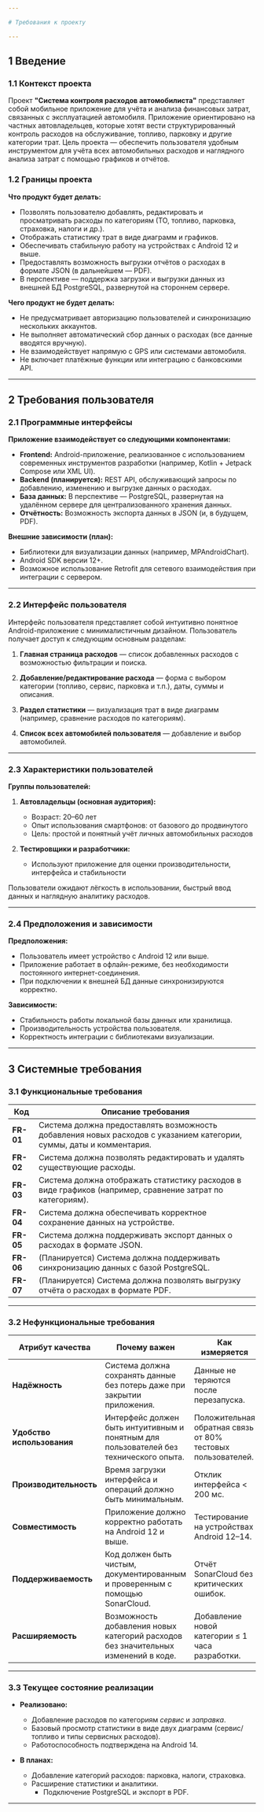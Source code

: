 ```yaml
---

# Требования к проекту

---
```


## 1 Введение

### 1.1 Контекст проекта

Проект **"Система контроля расходов автомобилиста"** представляет собой мобильное приложение для учёта и анализа финансовых затрат, связанных с эксплуатацией автомобиля. Приложение ориентировано на частных автовладельцев, которые хотят вести структурированный контроль расходов на обслуживание, топливо, парковку и другие категории трат.
Цель проекта — обеспечить пользователя удобным инструментом для учёта всех автомобильных расходов и наглядного анализа затрат с помощью графиков и отчётов.

### 1.2 Границы проекта

**Что продукт будет делать:**

* Позволять пользователю добавлять, редактировать и просматривать расходы по категориям (ТО, топливо, парковка, страховка, налоги и др.).
* Отображать статистику трат в виде диаграмм и графиков.
* Обеспечивать стабильную работу на устройствах с Android 12 и выше.
* Предоставлять возможность выгрузки отчётов о расходах в формате JSON (в дальнейшем — PDF).
* В перспективе — поддержка загрузки и выгрузки данных из внешней БД PostgreSQL, развернутой на стороннем сервере.

**Чего продукт не будет делать:**

* Не предусматривает авторизацию пользователей и синхронизацию нескольких аккаунтов.
* Не выполняет автоматический сбор данных о расходах (все данные вводятся вручную).
* Не взаимодействует напрямую с GPS или системами автомобиля.
* Не включает платёжные функции или интеграцию с банковскими API.

---

## 2 Требования пользователя

### 2.1 Программные интерфейсы

**Приложение взаимодействует со следующими компонентами:**

* **Frontend:** Android-приложение, реализованное с использованием современных инструментов разработки (например, Kotlin + Jetpack Compose или XML UI).
* **Backend (планируется):** REST API, обслуживающий запросы по добавлению, изменению и выгрузке данных о расходах.
* **База данных:** В перспективе — PostgreSQL, развернутая на удалённом сервере для централизованного хранения данных.
* **Отчётность:** Возможность экспорта данных в JSON (и, в будущем, PDF).

**Внешние зависимости (план):**

* Библиотеки для визуализации данных (например, MPAndroidChart).
* Android SDK версии 12+.
* Возможное использование Retrofit для сетевого взаимодействия при интеграции с сервером.

---

### 2.2 Интерфейс пользователя

Интерфейс пользователя представляет собой интуитивно понятное Android-приложение с минималистичным дизайном.
Пользователь получает доступ к следующим основным разделам:

1. **Главная страница расходов** — список добавленных расходов с возможностью фильтрации и поиска.  
   <img src="https://github.com/Litaev/JRCPO/blob/main/Mockups/main_window.jpg?raw=true" alt="" style="max-width: 50%;"><br>

2. **Добавление/редактирование расхода** — форма с выбором категории (топливо, сервис, парковка и т.п.), даты, суммы и описания.  
   <img src="https://github.com/Litaev/JRCPO/blob/main/Mockups/add_refueling.jpg?raw=true" alt="" style="max-width: 50%;"><br>
   <img src="https://github.com/Litaev/JRCPO/blob/main/Mockups/add_service.jpg?raw=true" alt="" style="max-width: 50%;"><br>

3. **Раздел статистики** — визуализация трат в виде диаграмм (например, сравнение расходов по категориям).  
   <img src="https://github.com/Litaev/JRCPO/blob/main/Mockups/car_stats.jpg?raw=true" alt="" style="max-width: 50%;"><br>

4. **Список всех автомобилей пользователя** — добавление и выбор автомобилей.  
   <img src="https://github.com/Litaev/JRCPO/blob/main/Mockups/garage.jpg?raw=true" alt="" style="max-width: 50%;"><br>

---

### 2.3 Характеристики пользователей

**Группы пользователей:**

1. **Автовладельцы (основная аудитория):**

    * Возраст: 20–60 лет
    * Опыт использования смартфонов: от базового до продвинутого
    * Цель: простой и понятный учёт личных автомобильных расходов
2. **Тестировщики и разработчики:**

    * Используют приложение для оценки производительности, интерфейса и стабильности

Пользователи ожидают лёгкость в использовании, быстрый ввод данных и наглядную аналитику расходов.

---

### 2.4 Предположения и зависимости

**Предположения:**

* Пользователь имеет устройство с Android 12 или выше.
* Приложение работает в офлайн-режиме, без необходимости постоянного интернет-соединения.
* При подключении к внешней БД данные синхронизируются корректно.

**Зависимости:**

* Стабильность работы локальной базы данных или хранилища.
* Производительность устройства пользователя.
* Корректность интеграции с библиотеками визуализации.

---

## 3 Системные требования

### 3.1 Функциональные требования

| Код       | Описание требования                                                                                                  |
| --------- | -------------------------------------------------------------------------------------------------------------------- |
| **FR-01** | Система должна предоставлять возможность добавления новых расходов с указанием категории, суммы, даты и комментария. |
| **FR-02** | Система должна позволять редактировать и удалять существующие расходы.                                               |
| **FR-03** | Система должна отображать статистику расходов в виде графиков (например, сравнение затрат по категориям).            |
| **FR-04** | Система должна обеспечивать корректное сохранение данных на устройстве.                                              |
| **FR-05** | Система должна поддерживать экспорт данных о расходах в формате JSON.                                                |
| **FR-06** | (Планируется) Система должна поддерживать синхронизацию данных с базой PostgreSQL.                                   |
| **FR-07** | (Планируется) Система должна позволять выгрузку отчёта о расходах в формате PDF.                                     |

---

### 3.2 Нефункциональные требования

| Атрибут качества           | Почему важен                                                                           | Как измеряется                                              |
| -------------------------- | -------------------------------------------------------------------------------------- | ----------------------------------------------------------- |
| **Надёжность**             | Система должна сохранять данные без потерь даже при закрытии приложения.               | Данные не теряются после перезапуска.                       |
| **Удобство использования** | Интерфейс должен быть интуитивным и понятным для пользователей без технического опыта. | Положительная обратная связь от 80% тестовых пользователей. |
| **Производительность**     | Время загрузки интерфейса и операций должно быть минимальным.                          | Отклик интерфейса < 200 мс.                                 |
| **Совместимость**          | Приложение должно корректно работать на Android 12 и выше.                             | Тестирование на устройствах Android 12–14.                  |
| **Поддерживаемость**       | Код должен быть чистым, документированным и проверенным с помощью SonarCloud.          | Отчёт SonarCloud без критических ошибок.                    |
| **Расширяемость**          | Возможность добавления новых категорий расходов без значительных изменений в коде.     | Добавление новой категории ≤ 1 часа разработки.             |

---

### 3.3 Текущее состояние реализации

* **Реализовано:**

    * Добавление расходов по категориям *сервис* и *заправка*.
    * Базовый просмотр статистики в виде двух диаграмм (сервис/топливо и типы сервисных расходов).
    * Работоспособность подтверждена на Android 14.

* **В планах:**

    * Добавление категорий расходов: парковка, налоги, страховка.
    * Расширение статистики и аналитики.
      * Подключение PostgreSQL и экспорт в PDF.
---